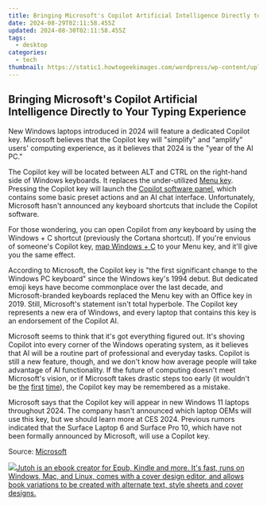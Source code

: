 ```yaml
---
title: Bringing Microsoft's Copilot Artificial Intelligence Directly to Your Typing Experience
date: 2024-08-29T02:11:58.455Z
updated: 2024-08-30T02:11:58.455Z
tags:
  - desktop
categories:
  - tech
thumbnail: https://static1.howtogeekimages.com/wordpress/wp-content/uploads/2024/01/5-1.png
---
```


## Bringing Microsoft's Copilot Artificial Intelligence Directly to Your Typing Experience

New Windows laptops introduced in 2024 will feature a dedicated Copilot key. Microsoft believes that the Copilot key will "simplify" and "amplify" users' computing experience, as it believes that 2024 is the "year of the AI PC."

 The Copilot key will be located between ALT and CTRL on the right-hand side of Windows keyboards. It replaces the under-utilized [Menu key](https://discord-videos.techidaily.com/new-2024-approved-breaking-barriers-a-comprehensive-guide-to-dispute-reporting-without-confrontation-on-discord/). Pressing the Copilot key will launch the [Copilot software panel](https://vimeo-videos.techidaily.com/new-2024-approved-ultimate-vimeo-cutting-suite-revealed/), which contains some basic preset actions and an AI chat interface. Unfortunately, Microsoft hasn't announced any keyboard shortcuts that include the Copilot software.

 For those wondering, you can open Copilot from _any_ keyboard by using the Windows + C shortcut (previously the Cortana shortcut). If you're envious of someone's Copilot key, [map Windows + C](https://remote-screen-capture.techidaily.com/new-2024-approved-ultimate-guide-testing-mycam-recording-capabilities/) to your Menu key, and it'll give you the same effect.

 According to Microsoft, the Copilot key is "the first significant change to the Windows PC keyboard" since the Windows key's 1994 debut. But dedicated emoji keys have become commonplace over the last decade, and Microsoft-branded keyboards replaced the Menu key with an Office key in 2019\. Still, Microsoft's statement isn't total hyperbole. The Copilot key represents a new era of Windows, and every laptop that contains this key is an endorsement of the Copilot AI.

 Microsoft seems to think that it's got everything figured out. It's shoving Copilot into every corner of the Windows operating system, as it believes that AI will be a routine part of professional and everyday tasks. Copilot is still a new feature, though, and we don't know how average people will take advantage of AI functionality. If the future of computing doesn't meet Microsoft's vision, or if Microsoft takes drastic steps too early (it wouldn't be [the](https://some-approaches.techidaily.com/strategies-for-skipping-virtual-learning-videos-for-2024/) [first](https://www.digitaltrends.com/gaming/xbox-one-xbox-series-x-s-always-online) [time](https://extra-resources.techidaily.com/updated-capture-your-vision-leading-tablet-art-tools/)), the Copilot key may be remembered as a mistake.

 Microsoft says that the Copilot key will appear in new Windows 11 laptops throughout 2024\. The company hasn't announced which laptop OEMs will use this key, but we should learn more at CES 2024\. Previous rumors indicated that the Surface Laptop 6 and Surface Pro 10, which have not been formally announced by Microsoft, will use a Copilot key.

 Source: [Microsoft](https://blogs.windows.com/windowsexperience/2024/01/04/introducing-a-new-copilot-key-to-kick-off-the-year-of-ai-powered-windows-pcs/)

<ins class="adsbygoogle"
     style="display:block"
     data-ad-format="autorelaxed"
     data-ad-client="ca-pub-7571918770474297"
     data-ad-slot="1223367746"></ins>



<ins class="adsbygoogle"
     style="display:block"
     data-ad-client="ca-pub-7571918770474297"
     data-ad-slot="8358498916"
     data-ad-format="auto"
     data-full-width-responsive="true"></ins>



<!-- affiliate ads begin -->
<a href="https://secure.2checkout.com/order/checkout.php?PRODS=4694919&QTY=1&AFFILIATE=108875&CART=1"><img src="https://secure.avangate.com/images/merchant/bccefcc1b1eee9eca3ae4f5c1a281482/products/jutoh-logo-1200x1600.jpg" border="0">Jutoh is an ebook creator for Epub, Kindle and more. It's fast, runs on Windows, Mac, and Linux, comes with a cover design editor, and allows book variations to be created with alternate text, style sheets and cover designs. </a>
<!-- affiliate ads end -->